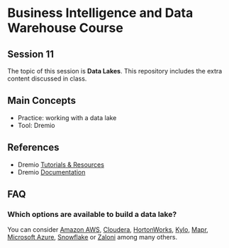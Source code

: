 # Business Intelligence and Data Warehouse Course

## Session 11

The topic of this session is **Data Lakes**. This repository includes the extra content discussed in class.

## Main Concepts

  - Practice: working with a data lake
  - Tool: Dremio

## References

  - Dremio [Tutorials & Resources](https://www.dremio.com/tutorials-resources)
  - Dremio [Documentation](https://docs.dremio.com)
  
## FAQ

### Which options are available to build a data lake?

You can consider [Amazon AWS](https://aws.amazon.com/big-data/datalakes-and-analytics/), [Cloudera](https://www.cloudera.com), [HortonWorks](https://hortonworks.com), [Kylo](https://kylo.io), [Mapr](https://mapr.com), [Microsoft Azure](https://azure.microsoft.com/en-us/solutions/data-lake/), [Snowflake](https://www.snowflake.net) or [Zaloni](https://www.zaloni.com) among many others. 
